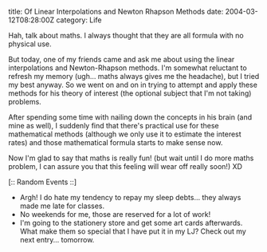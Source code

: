 title: Of Linear Interpolations and Newton Rhapson Methods
date: 2004-03-12T08:28:00Z
category: Life

Hah, talk about maths. I always thought that they are all formula with no physical use.

But today, one of my friends came and ask me about using the linear interpolations and Newton-Rhapson methods. I'm somewhat reluctant to refresh my memory (ugh… maths always gives me the headache), but I tried my best anyway. So we went on and on in trying to attempt and apply these methods for his theory of interest (the optional subject that I'm not taking) problems.

After spending some time with nailing down the concepts in his brain (and mine as well), I suddenly find that there's practical use for these mathematical methods (although we only use it to estimate the interest rates) and those mathematical formula starts to make sense now.

Now I'm glad to say that maths is really fun! (but wait until I do more maths problem, I can assure you that this feeling will wear off really soon!) XD


[:: Random Events ::]

- Argh! I do hate my tendency to repay my sleep debts… they always made me late for classes.
- No weekends for me, those are reserved for a lot of work!
- I'm going to the stationery store and get some art cards afterwards. What make them so special that I have put it in my LJ? Check out my next entry… tomorrow.
